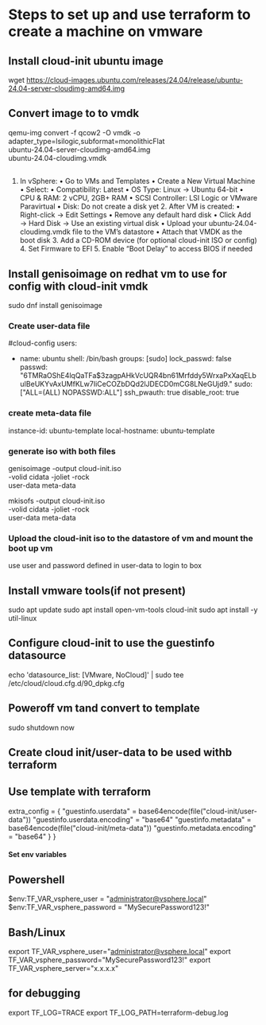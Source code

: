 # Steps to set up and use terraform to create a machine on vmware 

## Install cloud-init ubuntu image 
wget https://cloud-images.ubuntu.com/releases/24.04/release/ubuntu-24.04-server-cloudimg-amd64.img

## Convert image to to vmdk 
qemu-img convert -f qcow2 -O vmdk -o adapter_type=lsilogic,subformat=monolithicFlat \
  ubuntu-24.04-server-cloudimg-amd64.img \
  ubuntu-24.04-cloudimg.vmdk

##
1.	In vSphere:
	•	Go to VMs and Templates
	•	Create a New Virtual Machine
	•	Select:
	•	Compatibility: Latest
	•	OS Type: Linux → Ubuntu 64-bit
	•	CPU & RAM: 2 vCPU, 2GB+ RAM
	•	SCSI Controller: LSI Logic or VMware Paravirtual
	•	Disk: Do not create a disk yet
	2.	After VM is created:
	•	Right-click → Edit Settings
	•	Remove any default hard disk
	•	Click Add → Hard Disk → Use an existing virtual disk
	•	Upload your ubuntu-24.04-cloudimg.vmdk file to the VM’s datastore
	•	Attach that VMDK as the boot disk
	3.	Add a CD-ROM device (for optional cloud-init ISO or config)
	4.	Set Firmware to EFI
	5.	Enable “Boot Delay” to access BIOS if needed

## Install genisoimage on redhat vm to use for config with cloud-init vmdk 
sudo dnf install genisoimage 

### Create user-data file
#cloud-config
users:
  - name: ubuntu
    shell: /bin/bash
    groups: [sudo]
    lock_passwd: false
    passwd: "$6$TMRaOShE4lqQaTFa$3zagpAHkVcUQR4bn61Mrfddy5WrxaPxXaqELbuIBeUKYvAxUMfKLw7IiCeCOZbDQd2lJDECD0mCG8LNeGUjd9."
    sudo: ["ALL=(ALL) NOPASSWD:ALL"]
ssh_pwauth: true
disable_root: true

### create meta-data file 
instance-id: ubuntu-template
local-hostname: ubuntu-template

### generate iso with both files 
genisoimage -output cloud-init.iso \
  -volid cidata -joliet -rock \
  user-data meta-data

mkisofs -output cloud-init.iso \
  -volid cidata -joliet -rock \
  user-data meta-data

### Upload the cloud-init iso to the datastore of vm and mount the boot up vm 
use user and password defined in user-data to login to box

## Install vmware tools(if not present)
sudo apt update
sudo apt install open-vm-tools cloud-init
sudo apt install -y util-linux

## Configure cloud-init to use the guestinfo datasource 
echo 'datasource_list: [VMware, NoCloud]' | sudo tee /etc/cloud/cloud.cfg.d/90_dpkg.cfg

## Poweroff vm tand convert to template 
sudo shutdown now 

## Create cloud init/user-data to be used withb terraform 

## Use template with terraform 
  extra_config = {
    "guestinfo.userdata"          = base64encode(file("cloud-init/user-data"))
    "guestinfo.userdata.encoding" = "base64"
    "guestinfo.metadata"          = base64encode(file("cloud-init/meta-data"))
    "guestinfo.metadata.encoding" = "base64"
  }
}



#### Set env variables 
##  Powershell
$env:TF_VAR_vsphere_user = "administrator@vsphere.local"
$env:TF_VAR_vsphere_password = "MySecurePassword123!"

## Bash/Linux 
export TF_VAR_vsphere_user="administrator@vsphere.local"
export TF_VAR_vsphere_password="MySecurePassword123!"
export TF_VAR_vsphere_server="x.x.x.x"

## for debugging
export TF_LOG=TRACE
export TF_LOG_PATH=terraform-debug.log